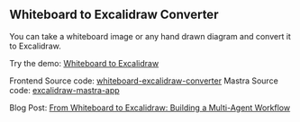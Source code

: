 ## Whiteboard to Excalidraw Converter

You can take a whiteboard image or any hand drawn diagram and convert it to Excalidraw.

Try the demo: [Whiteboard to Excalidraw](https://image2excalidraw.netlify.app/)

Frontend Source code: [whiteboard-excalidraw-converter](https://github.com/smthomas/whiteboard-excalidraw-converter)
Mastra Source code: [excalidraw-mastra-app](https://github.com/mastra-ai/excalidraw-mastra-app)

Blog Post: [From Whiteboard to Excalidraw: Building a Multi-Agent Workflow](https://mastra.ai/blog/whiteboard-to-excalidraw-converter)

